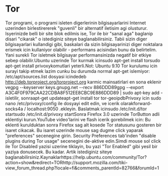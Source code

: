 # Tor

Tor programi, o programi isleten digerlerinin bilgisayarlarini
Internet uzerinden birlestirererek "guvenli" bir alternatif iletisim
agi olusturur. Isyerinizde belli bir site blok edilmis ise, Tor ile
bir "sanal aga" baglanip disari "cikarak" o istediginiz siteye
baglanabilirsiniz. Tabii sizin diger bilgisayarlari kullandigi gibi,
baskalari da sizin bilgisayarinizi diger noktalara erismek icin
kullaniyor olabilir - performans acisindan bunu da belirtelim. Yani
surekli Tor isletmek bilgisayar performansinizda negatif bir etkiye
sebep olabilir.Ubuntu uzerinde Tor kurmak icinsudo apt-get install
torsudo apt-get install privoxykomutlari yeterli.Not: Ubuntu 9.10 Tor
kurulumu icin surayi takip etmek lazim cunku bu durumda normal apt-get
islemiyor: /etc/apt/sources.list dosyasi icindedeb
http://deb.torproject.org/torproject.org karmic mainsatirlari en sona
eklenir vegpg --keyserver keys.gnupg.net --recv 886DDD89gpg --export
A3C4F0F979CAA22CDBA8F512EE8CBC9E886DDD89 | sudo apt-key add
-isletilir, sonraapt-get updateapt-get install tor tor-geoipdbPrivoxy
icin sudo nano /etc/privoxy/config ile dosyayi edit edin, ve icerik
olarakforward-socks4a / localhost:9050 .ekleyin. Baslatmak icinsudo
/etc/init.d/tor startsudo /etc/init.d/privoxy startSonra Firefox 3.0
uzerinde TorButton adli eklentiyi kurun.YouTube video'larini ve flash
icerik gorebilmek icin: Bu eklenti kurulduktan sonra Firefox sag alt
kosede Tor statusunu gosteren bir isaret cikacak. Bu isaret uzerinde
mouse sag dugme click yaparak "preferences" secenegine girin. Security
Preferences tab'inden "disable plugins during Tor usage" secenegini
de-aktive edin.Simdi mouse sol click ile Tor Disabled yazisi uzerine
tiklayin, bu yazi "Tor Enabled" gibi yesil bir yaziya donusecek. Bu
kadar. Artik istediginiz siteye
baglanabilirsiniz.Kaynaklarhttps://help.ubuntu.com/community/Tor?action=show&redirect=TORhttp://support.mozilla.com/tiki-view_forum_thread.php?locale=fi&comments_parentId=82766&forumId=1





